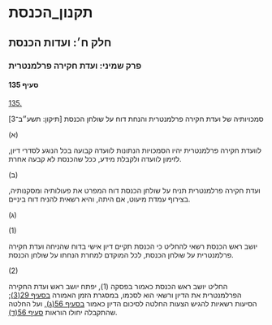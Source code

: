 # תקנון_הכנסת

## חלק ח׳: ועדות הכנסת

### פרק שמיני: ועדת חקירה פרלמנטרית

#### סעיף 135

[135.](https://he.wikisource.org/wiki/%D7%AA%D7%A7%D7%A0%D7%95%D7%9F_%D7%94%D7%9B%D7%A0%D7%A1%D7%AA#%D7%A1%D7%A2%D7%99%D7%A3_135)

סמכויותיה של ועדת חקירה פרלמנטרית והנחת דוח על שולחן הכנסת [תיקון: תשע״ב־3]

(א)

לוועדת חקירה פרלמנטרית יהיו הסמכויות הנתונות לוועדה קבועה בכל הנוגע לסדרי דיון, לזימון לוועדה ולקבלת מידע, ככל שהכנסת לא קבעה אחרת.

(ב)

ועדת חקירה פרלמנטרית תניח על שולחן הכנסת דוח המפרט את פעולותיה ומסקנותיה, בצירוף עמדת מיעוט, אם היתה, והיא רשאית להניח דוח ביניים.

(ג)

(1)

יושב ראש הכנסת רשאי להחליט כי הכנסת תקיים דיון אישי בדוח שהניחה ועדת חקירה פרלמנטרית על שולחן הכנסת, לכל המוקדם למחרת הנחתו על שולחן הכנסת.

(2)

החליט יושב ראש הכנסת כאמור בפסקה (1), יפתח יושב ראש ועדת החקירה הפרלמנטרית את הדיון ורשאי הוא לסכמו, במסגרת הזמן האמורה [בסעיף 29(3)](https://he.wikisource.org/wiki/%D7%AA%D7%A7%D7%A0%D7%95%D7%9F_%D7%94%D7%9B%D7%A0%D7%A1%D7%AA#%D7%A1%D7%A2%D7%99%D7%A3_29); הסיעות רשאיות להגיש הצעות החלטה לסיכום הדיון כאמור [בסעיף 56(ג)](https://he.wikisource.org/wiki/%D7%AA%D7%A7%D7%A0%D7%95%D7%9F_%D7%94%D7%9B%D7%A0%D7%A1%D7%AA#%D7%A1%D7%A2%D7%99%D7%A3_56), ועל החלטה שהתקבלה יחולו הוראות [סעיף 56(ד)](https://he.wikisource.org/wiki/%D7%AA%D7%A7%D7%A0%D7%95%D7%9F_%D7%94%D7%9B%D7%A0%D7%A1%D7%AA#%D7%A1%D7%A2%D7%99%D7%A3_56).